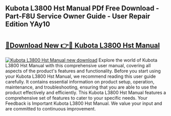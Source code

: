## Kubota L3800 Hst Manual PDf Free Download - Part-F8U Service Owner Guide - User Repair Edition YAy10

# <h2><a href="http://bc9109.oget.top/?id=Kubota+L3800+Hst+Manual">🔗Download New 👉🔴 Kubota L3800 Hst Manual</a></h2>

[![Kubota L3800 Hst Manual new download](https://i.imgur.com/5g1atiW.png)](http://bc9109.oget.top/?id=Kubota+L3800+Hst+Manual)
Explore the world of Kubota L3800 Hst Manual with this comprehensive user manual, covering all aspects of the product's features and functionality. Before you start using your Kubota L3800 Hst Manual, we recommend reading this user guide carefully. It contains essential information on product setup, operation, maintenance, and troubleshooting, ensuring that you are able to use the product effectively and efficiently. This Kubota L3800 Hst Manual features a comprehensive set of features to cater to your specific needs. Your Feedback is Important Kubota L3800 Hst Manual. We value your input and are committed to continuous improvement.
